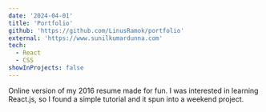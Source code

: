 ```yaml
---
date: '2024-04-01'
title: 'Portfolio'
github: 'https://github.com/LinusRamok/portfolio'
external: 'https://www.sunilkumardunna.com'
tech:
  - React
  - CSS
showInProjects: false
---
```


Online version of my 2016 resume made for fun. I was interested in learning React.js, so I found a simple tutorial and it spun into a weekend project.
